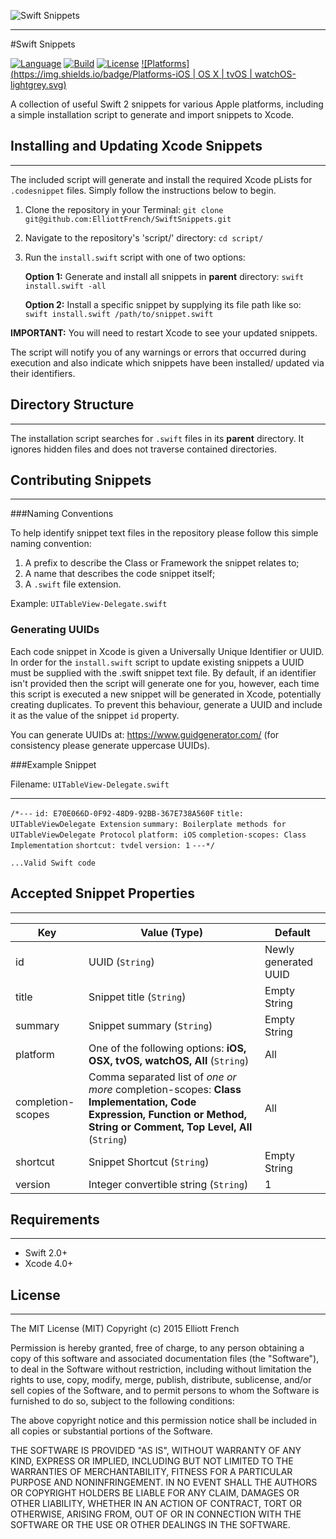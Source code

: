 ![Swift Snippets](https://raw.githubusercontent.com/ElliottFrench/PublicAssets/master/SwiftSnippetAssets/Banner.png)

___

#Swift Snippets


[![Language](https://img.shields.io/badge/Language-Swift_2-orange.svg)](https://developer.apple.com/swift) [![Build](https://img.shields.io/badge/Build-Passing-brightgreen.svg)]() [![License](https://img.shields.io/badge/License-MIT-blue.svg)]() [![Platforms](https://img.shields.io/badge/Platforms-iOS | OS X | tvOS | watchOS-lightgrey.svg)](https://developer.apple.com/)


A collection of useful Swift 2 snippets for various Apple platforms, including a simple installation script to generate and import snippets to Xcode.



## Installing and Updating Xcode Snippets
___

The included script will generate and install the required Xcode pLists for `.codesnippet` files. Simply follow the instructions below to begin.


1. Clone the repository in your Terminal: `git clone git@github.com:ElliottFrench/SwiftSnippets.git`
2. Navigate to the repository's 'script/' directory: `cd script/`
3. Run the `install.swift` script with one of two options:

    **Option 1:** Generate and install all snippets in **parent** directory: 
    `swift install.swift -all`

    **Option 2:** Install a specific snippet by supplying its file path like so:
    `swift install.swift /path/to/snippet.swift`
    
**IMPORTANT:** You will need to restart Xcode to see your updated snippets.

The script will notify you of any warnings or errors that occurred during execution and also indicate which snippets have been installed/ updated via their identifiers.

## Directory Structure
___

The installation script searches for `.swift` files in its **parent** directory. It ignores hidden files and does not traverse contained directories.


## Contributing Snippets
___

###Naming Conventions

To help identify snippet text files in the repository please follow this simple naming convention:

1. A prefix to describe the Class or Framework the snippet relates to;
2. A name that describes the code snippet itself;
3. A `.swift` file extension.

Example: `UITableView-Delegate.swift`

### Generating UUIDs

Each code snippet in Xcode is given a Universally Unique Identifier or UUID. In order for the `install.swift` script to update existing snippets a UUID must be supplied with the .swift snippet text file. By default, if an identifier isn't provided then the script will generate one for you, however, each time this script is executed a new snippet will be generated in Xcode, potentially creating duplicates. To prevent this behaviour, generate a UUID and include it as the value of the snippet `id` property.

You can generate UUIDs at: https://www.guidgenerator.com/ (for consistency please generate uppercase UUIDs).

###Example Snippet

Filename: `UITableView-Delegate.swift`
___

`/*---`
`id: E70E066D-0F92-48D9-92BB-367E738A560F`
`title: UITableViewDelegate Extension`
`summary: Boilerplate methods for UITableViewDelegate Protocol`
`platform: iOS`
`completion-scopes: Class Implementation`
`shortcut: tvdel`
`version: 1`
`---*/`

`...Valid Swift code `


## Accepted Snippet Properties

___

| Key               | Value (Type)                     | Default              |
| ----------------- | ---------------------------------| -------------------- |
| id                | UUID (`String`)                  | Newly generated UUID |
| title             | Snippet title (`String`)         | Empty String         |
| summary           | Snippet summary (`String`)       | Empty String         |
| platform          | One of the following options: **iOS, OSX, tvOS, watchOS, All** (`String`) | All         |
| completion-scopes | Comma separated list of _one or more_ completion-scopes: **Class Implementation, Code Expression, Function or Method, String or Comment, Top Level, All**  (`String`)    | All     |
| shortcut          | Snippet Shortcut (`String`)      | Empty String         |
| version           | Integer convertible string (`String`)   | 1             |

## Requirements
___

- Swift 2.0+
- Xcode 4.0+

## License
___

The MIT License (MIT) Copyright (c) 2015 Elliott French

Permission is hereby granted, free of charge, to any person obtaining a copy of this software and associated documentation files (the "Software"), to deal in the Software without restriction, including without limitation the rights to use, copy, modify, merge, publish, distribute, sublicense, and/or sell copies of the Software, and to permit persons to whom the Software is furnished to do so, subject to the following conditions:

The above copyright notice and this permission notice shall be included in all copies or substantial portions of the Software.

THE SOFTWARE IS PROVIDED "AS IS", WITHOUT WARRANTY OF ANY KIND, EXPRESS OR
IMPLIED, INCLUDING BUT NOT LIMITED TO THE WARRANTIES OF MERCHANTABILITY,
FITNESS FOR A PARTICULAR PURPOSE AND NONINFRINGEMENT. IN NO EVENT SHALL THE AUTHORS OR COPYRIGHT HOLDERS BE LIABLE FOR ANY CLAIM, DAMAGES OR OTHER LIABILITY, WHETHER IN AN ACTION OF CONTRACT, TORT OR OTHERWISE, ARISING FROM, OUT OF OR IN CONNECTION WITH THE SOFTWARE OR THE USE OR OTHER DEALINGS IN THE SOFTWARE.

